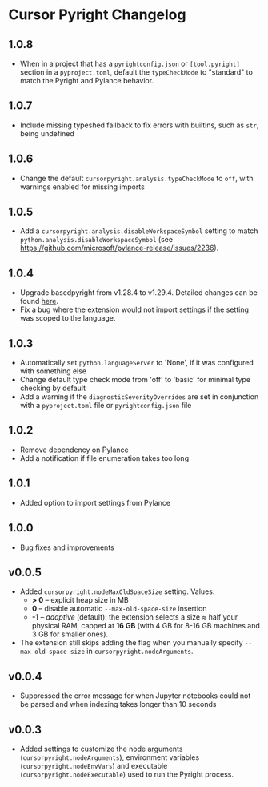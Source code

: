 # Cursor Pyright Changelog

## 1.0.8
* When in a project that has a `pyrightconfig.json` or `[tool.pyright]` section in a `pyproject.toml`, default the `typeCheckMode` to "standard" to match the Pyright and Pylance behavior.

## 1.0.7
* Include missing typeshed fallback to fix errors with builtins, such as `str`, being undefined

## 1.0.6
* Change the default `cursorpyright.analysis.typeCheckMode` to `off`, with warnings enabled for missing imports

## 1.0.5
* Add a `cursorpyright.analysis.disableWorkspaceSymbol` setting to match `python.analysis.disableWorkspaceSymbol` (see https://github.com/microsoft/pylance-release/issues/2236).

## 1.0.4
* Upgrade basedpyright from v1.28.4 to v1.29.4. Detailed changes can be found [here](https://github.com/DetachHead/basedpyright/releases).
* Fix a bug where the extension would not import settings if the setting was scoped to the language.

## 1.0.3
* Automatically set `python.languageServer` to 'None', if it was configured with something else
* Change default type check mode from 'off' to 'basic' for minimal type checking by default
* Add a warning if the `diagnosticSeverityOverrides` are set in conjunction with a `pyproject.toml` file or `pyrightconfig.json` file

## 1.0.2
* Remove dependency on Pylance
* Add a notification if file enumeration takes too long

## 1.0.1
* Added option to import settings from Pylance

## 1.0.0

* Bug fixes and improvements

## v0.0.5

* Added `cursorpyright.nodeMaxOldSpaceSize` setting. Values:
  * **> 0** – explicit heap size in MB
  * **0**   – disable automatic `--max-old-space-size` insertion
  * **-1**  – *adaptive* (default): the extension selects a size ≈ half your physical RAM, capped at **16 GB** (with 4 GB for 8-16 GB machines and 3 GB for smaller ones).
* The extension still skips adding the flag when you manually specify `--max-old-space-size` in `cursorpyright.nodeArguments`.

## v0.0.4

* Suppressed the error message for when Jupyter notebooks could not be parsed and when indexing takes longer than 10 seconds

## v0.0.3

* Added settings to customize the node arguments (`cursorpyright.nodeArguments`), environment variables (`cursorpyright.nodeEnvVars`) and executable (`cursorpyright.nodeExecutable`) used to run the Pyright process.
